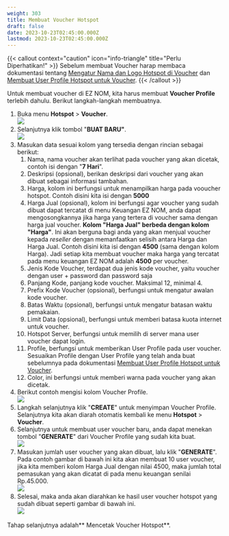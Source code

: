```yaml
---
weight: 303
title: Membuat Voucher Hotspot
draft: false
date: 2023-10-23T02:45:00.000Z
lastmod: 2023-10-23T02:45:00.000Z
---
```


{{< callout context="caution" icon="info-triangle" title="Perlu Diperhatikan!" >}}
Sebelum membuat Voucher harap membaca dokumentasi tentang [Mengatur Nama dan Logo Hotspot di Voucher](https://eznom.netlify.app/docs/panduan-hotspot/mengatur-nama-dan-logo-hotspot-di-voucher/) dan [Membuat User Profile Hotspot untuk Voucher](https://eznom.netlify.app/docs/panduan-hotspot/membuat-user-profile-hotspot-untuk-voucher/).
{{< /callout >}}

Untuk membuat voucher di EZ NOM, kita harus membuat **Voucher Profile** terlebih dahulu. Berikut langkah-langkah membuatnya.

1. Buka menu **Hotspot** > **Voucher**.\
   ![](</assets/menu voucher.png>)
2. Selanjutnya klik tombol "**BUAT BARU"**.\
   ![](</assets/voucher buat baru.png>)
3. Masukan data sesuai kolom yang tersedia dengan rincian sebagai berikut:
   1. Nama, nama voucher akan terlihat pada voucher yang akan dicetak, contoh isi dengan "**7 Hari**".
   2. Deskripsi (opsional), berikan deskripsi dari voucher yang akan dibuat sebagai informasi tambahan.
   3. Harga, kolom ini berfungsi untuk menampilkan harga pada vooucher hotspot. Contoh disini kita isi dengan **5000**
   4. Harga Jual (opsional), kolom ini berfungsi agar voucher yang sudah dibuat dapat tercatat di menu Keuangan EZ NOM, anda dapat mengosongkannya jika harga yang tertera di voucher sama dengan harga jual voucher. **Kolom "Harga Jual" berbeda dengan  kolom "Harga"**. Ini akan berguna bagi anda yang akan menjual voucher kepada *reseller* dengan memanfaatkan selisih antara Harga dan Harga Jual. Contoh disini kita isi dengan **4500** (sama dengan kolom Harga). Jadi setiap kita membuat voucher maka harga yang tercatat pada menu keuangan EZ NOM adalah **4500** per voucher.
   5. Jenis Kode Voucher, terdapat dua jenis kode voucher, yaitu voucher dengan user + password dan password saja
   6. Panjang Kode, panjang kode voucher. Maksimal 12, minimal 4.
   7. Prefix Kode Voucher (opsional), berfungsi untuk mengatur awalan kode voucher.
   8. Batas Waktu (opsional), berfungsi untuk mengatur batasan waktu pemakaian.
   9. Limit Data  (opsional), berfungsi untuk memberi batasa kuota internet untuk voucher.
   10. Hotspot Server, berfungsi untuk memilih di server mana user voucher dapat login.
   11. Profile, berfungsi untuk memberikan User Profile pada user voucher. Sesuaikan Profile dengan User Profile yang telah anda buat sebelumnya pada dokumentasi [Membuat User Profile Hotspot untuk Voucher](https://eznom.netlify.app/docs/panduan-hotspot/membuat-user-profile-hotspot-untuk-voucher/).
   12. Color, ini berfungsi untuk memberi warna pada voucher yang akan dicetak.
4. Berikut contoh mengisi kolom Voucher Profile.\
   ![](</assets/contoh from voucher.png>)
5. Langkah selanjutnya klik "**CREATE**" untuk menyimpan Voucher Profile. Selanjutnya kita akan diarah otomatis kembali ke menu **Hotspot** > **Voucher**.
6. Selanjutnya untuk membuat user voucher baru, anda dapat menekan tombol "**GENERATE**" dari Voucher Profile yang sudah kita buat.\
   ![](</assets/klik generate.png>)
7. Masukan jumlah user voucher yang akan dibuat, lalu klik "**GENERATE**". Pada contoh gambar di bawah ini kita akan membuat 10 user voucher, jika kita memberi kolom Harga Jual dengan nilai 4500, maka jumlah total pemasukan yang akan dicatat di pada menu keuangan senilai Rp.45.000.\
   ![](</assets/mulai membuat voucher.png>)
8. Selesai, maka anda akan diarahkan ke hasil user voucher hotspot yang sudah dibuat seperti gambar di bawah ini.\
   ![](</assets/Hasil voucher.png>)

Tahap selanjutnya adalah** Mencetak Voucher Hotspot**.

